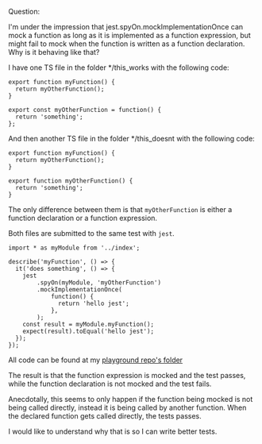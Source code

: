 Question:

I'm under the impression that jest.spyOn.mockImplementationOnce can mock a function as long as it is implemented as a function expression, but might fail to mock when the function is written as a function declaration. Why is it behaving like that?

I have one TS file in the folder \*/this_works with the following code:

```
export function myFunction() {
  return myOtherFunction();
}

export const myOtherFunction = function() {
  return 'something';
};
```

And then another TS file in the folder \*/this_doesnt with the following code:

```
export function myFunction() {
  return myOtherFunction();
}

export function myOtherFunction() {
  return 'something';
}
```

The only difference between them is that `myOtherFunction` is either a function declaration or a function expression.

Both files are submitted to the same test with `jest`.

```
import * as myModule from '../index';

describe('myFunction', () => {
  it('does something', () => {
    jest
        .spyOn(myModule, 'myOtherFunction')
        .mockImplementationOnce(
            function() {
              return 'hello jest';
            },
        );
    const result = myModule.myFunction();
    expect(result).toEqual('hello jest');
  });
});
```

All code can be found at my [playground repo's folder](https://github.com/vitorelourenco/questions/tree/main/packages/2203241509)

The result is that the function expression is mocked and the test passes, while the function declaration is not mocked and the test fails.

Anecdotally, this seems to only happen if the function being mocked is not being called directly, instead it is being called by another function. When the declared function gets called directly, the tests passes.

I would like to understand why that is so I can write better tests. 
